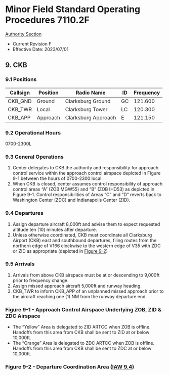 # Minor Field Standard Operating Procedures 7110.2F
[Authority Section](../../authority-sections/7110.2F-authority.md)
- Current Revision F
- Effective Date: 2023/07/01

## 9. CKB

### 9.1 Positions
| Callsign | Position | Radio Name | ID | Frequency |
| -- | -- | -- | -- | -- |
| CKB_GND | Ground |  Clarksburg Ground | GC | 121.600 |
| CKB_TWR | Local |  Clarksburg Tower | LC | 120.300 |
| CKB_APP | Approach |  Clarksburg Approach | E | 121.150 |

### 9.2 Operational Hours
0700-2300L

### 9.3 General Operations
1. Center delegates to CKB the authority and responsibility for approach control service within the approach control airspace depicted in Figure 9-1 between the hours of 0700-2300 local.
2. When CKB is closed, center assumes control responsibility of approach control areas “A” (ZOB MGW55) and “B” (ZOB IHD53) as depicted in Figure 9-1. Control responsibilities of Areas “C” and “D” reverts back to Washington Center (ZDC) and Indianapolis Center (ZID).

### 9.4 Departures
1. Assign departure aircraft 8,000ft and advise them to expect requested altitude ten (10) minutes after departure.
2. Unless otherwise coordinated, CKB must coordinate all Clarksburg Airport (CKB) east and southbound departures, filing routes from the northern edge of V166 clockwise to the western edge of V35 with ZDC or ZID as appropriate (depicted in [Figure 9-2](#figure-9-2---departure-coordination-area-iaw-94))

### 9.5 Arrivals
1. Arrivals from above CKB airspace must be at or descending to 9,000ft prior to frequency change.
2. Assign missed approach aircraft 5,000ft and runway heading. 
3. CKB_TWR to inform CKB_APP of an unplanned missed approach prior to the aircraft reaching one (1) NM from the runway departure end.


### Figure 9-1 - Approach Control Airspace Underlying ZOB, ZID & ZDC Airspace
- The “Yellow” Area is delegated to ZID ARTCC when ZOB is offline. Handoffs from this area from CKB shall be sent to ZID at or below 10,000ft.
- The “Orange” Area is delegated to ZDC ARTCC when ZOB is offline. Handoffs from this area from CKB shall be sent to ZDC at or below 10,000ft.

### Figure 9-2 - Departure Coordination Area ([IAW 9.4](#94-departures))